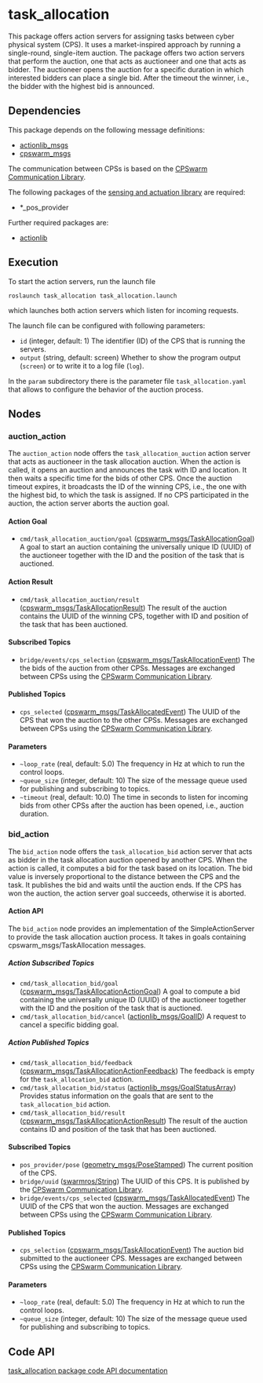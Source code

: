 # task_allocation

This package offers action servers for assigning tasks between cyber physical system (CPS). It uses a market-inspired approach by running a single-round, single-item auction. The package offers two action servers that perform the auction, one that acts as auctioneer and one that acts as bidder. The auctioneer opens the auction for a specific duration in which interested bidders can place a single bid. After the timeout the winner, i.e., the bidder with the highest bid is announced.

## Dependencies
This package depends on the following message definitions:
* [actionlib_msgs](https://wiki.ros.org/actionlib_msgs)
* [cpswarm_msgs](https://cpswarm.github.io/cpswarm_msgs/html/index-msg.html)

The communication between CPSs is based on the [CPSwarm Communication Library](https://github.com/cpswarm/swarmio).

The following packages of the [sensing and actuation library](https://github.com/cpswarm/sensing_actuation) are required:
* *_pos_provider

Further required packages are:
* [actionlib](https://wiki.ros.org/actionlib/)

## Execution
To start the action servers, run the launch file
```
roslaunch task_allocation task_allocation.launch
```
which launches both action servers which listen for incoming requests.

The launch file can be configured with following parameters:
* `id` (integer, default: 1)
  The identifier (ID) of the CPS that is running the servers.
* `output` (string, default: screen)
  Whether to show the program output (`screen`) or to write it to a log file (`log`).

In the `param` subdirectory there is the parameter file `task_allocation.yaml` that allows to configure the behavior of the auction process.

## Nodes

### auction_action
The `auction_action` node offers the `task_allocation_auction` action server that acts as auctioneer in the task allocation auction. When the action is called, it opens an auction and announces the task with ID and location. It then waits a specific time for the bids of other CPS. Once the auction timeout expires, it broadcasts the ID of the winning CPS, i.e., the one with the highest bid, to which the task is assigned. If no CPS participated in the auction, the action server aborts the auction goal.

#### Action Goal
* `cmd/task_allocation_auction/goal` ([cpswarm_msgs/TaskAllocationGoal](https://cpswarm.github.io/cpswarm_msgs/html/action/TaskAllocation.html))
  A goal to start an auction containing the universally unique ID (UUID) of the auctioneer together with the ID and the position of the task that is auctioned.

#### Action Result
* `cmd/task_allocation_auction/result` ([cpswarm_msgs/TaskAllocationResult](https://cpswarm.github.io/cpswarm_msgs/html/action/TaskAllocation.html))
  The result of the auction contains the UUID of the winning CPS, together with ID and position of the task that has been auctioned.

#### Subscribed Topics
* `bridge/events/cps_selection` ([cpswarm_msgs/TaskAllocationEvent](https://cpswarm.github.io/cpswarm_msgs/html/msg/TaskAllocationEvent.html))
  The the bids of the auction from other CPSs. Messages are exchanged between CPSs using the [CPSwarm Communication Library](https://github.com/cpswarm/swarmio).

#### Published Topics
* `cps_selected` ([cpswarm_msgs/TaskAllocatedEvent](https://cpswarm.github.io/cpswarm_msgs/html/msg/TaskAllocatedEvent.html))
  The UUID of the CPS that won the auction to the other CPSs. Messages are exchanged between CPSs using the [CPSwarm Communication Library](https://github.com/cpswarm/swarmio).

#### Parameters
* `~loop_rate` (real, default: 5.0)
  The frequency in Hz at which to run the control loops.
* `~queue_size` (integer, default: 10)
  The size of the message queue used for publishing and subscribing to topics.
* `~timeout` (real, default: 10.0)
  The time in seconds to listen for incoming bids from other CPSs after the auction has been opened, i.e., auction duration.

### bid_action
The `bid_action` node offers the `task_allocation_bid` action server that acts as bidder in the task allocation auction opened by another CPS. When the action is called, it computes a bid for the task based on its location. The bid value is inversely proportional to the distance between the CPS and the task. It publishes the bid and waits until the auction ends. If the CPS has won the auction, the action server goal succeeds, otherwise it is aborted.

#### Action API
The `bid_action` node provides an implementation of the SimpleActionServer to provide the task allocation auction process. It takes in goals containing cpswarm_msgs/TaskAllocation messages.

##### Action Subscribed Topics
* `cmd/task_allocation_bid/goal` ([cpswarm_msgs/TaskAllocationActionGoal](https://cpswarm.github.io/cpswarm_msgs/html/action/TaskAllocation.html))
  A goal to compute a bid containing the universally unique ID (UUID) of the auctioneer together with the ID and the position of the task that is auctioned.
* `cmd/task_allocation_bid/cancel` ([actionlib_msgs/GoalID](https://docs.ros.org/api/actionlib_msgs/html/msg/GoalID.html))
  A request to cancel a specific bidding goal.

##### Action Published Topics
* `cmd/task_allocation_bid/feedback` ([cpswarm_msgs/TaskAllocationActionFeedback](https://cpswarm.github.io/cpswarm_msgs/html/action/TaskAllocation.html))
  The feedback is empty for the `task_allocation_bid` action.
* `cmd/task_allocation_bid/status` ([actionlib_msgs/GoalStatusArray](https://docs.ros.org/api/actionlib_msgs/html/msg/GoalStatusArray.html))
  Provides status information on the goals that are sent to the `task_allocation_bid` action.
* `cmd/task_allocation_bid/result` ([cpswarm_msgs/TaskAllocationActionResult](https://cpswarm.github.io/cpswarm_msgs/html/action/TaskAllocation.html))
  The result of the auction contains ID and position of the task that has been auctioned.

#### Subscribed Topics
* `pos_provider/pose` ([geometry_msgs/PoseStamped](https://docs.ros.org/api/geometry_msgs/html/msg/PoseStamped.html))
  The current position of the CPS.
* `bridge/uuid` ([swarmros/String](https://cpswarm.github.io/swarmio/swarmros/msg/String.html))
  The UUID of this CPS. It is published by the [CPSwarm Communication Library](https://github.com/cpswarm/swarmio).
* `bridge/events/cps_selected` ([cpswarm_msgs/TaskAllocatedEvent](https://cpswarm.github.io/cpswarm_msgs/html/msg/TaskAllocatedEvent.html))
  The UUID of the CPS that won the auction. Messages are exchanged between CPSs using the [CPSwarm Communication Library](https://github.com/cpswarm/swarmio).

#### Published Topics
* `cps_selection` ([cpswarm_msgs/TaskAllocationEvent](https://cpswarm.github.io/cpswarm_msgs/html/msg/TaskAllocationEvent.html))
  The auction bid submitted to the auctioneer CPS. Messages are exchanged between CPSs using the [CPSwarm Communication Library](https://github.com/cpswarm/swarmio).

#### Parameters
* `~loop_rate` (real, default: 5.0)
  The frequency in Hz at which to run the control loops.
* `~queue_size` (integer, default: 10)
  The size of the message queue used for publishing and subscribing to topics.

## Code API
[task_allocation package code API documentation](https://cpswarm.github.io/swarm_functions/task_allocation/docs/html/files.html)
